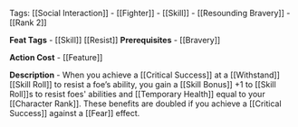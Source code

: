 Tags: [[Social Interaction]] - [[Fighter]] - [[Skill]] - [[Resounding Bravery]] - [[Rank 2]]

**Feat Tags** - [[Skill]] [[Resist]]
**Prerequisites** - [[Bravery]]

**Action Cost** - [[Feature]]

**Description** - When you achieve a [[Critical Success]] at a [[Withstand]] [[Skill Roll]] to resist a foe’s ability, you gain a [[Skill Bonus]] +1 to [[Skill Roll]]s to resist foes' abilities and [[Temporary Health]] equal to your [[Character Rank]]. These benefits are doubled if you achieve a [[Critical Success]] against a [[Fear]] effect.
